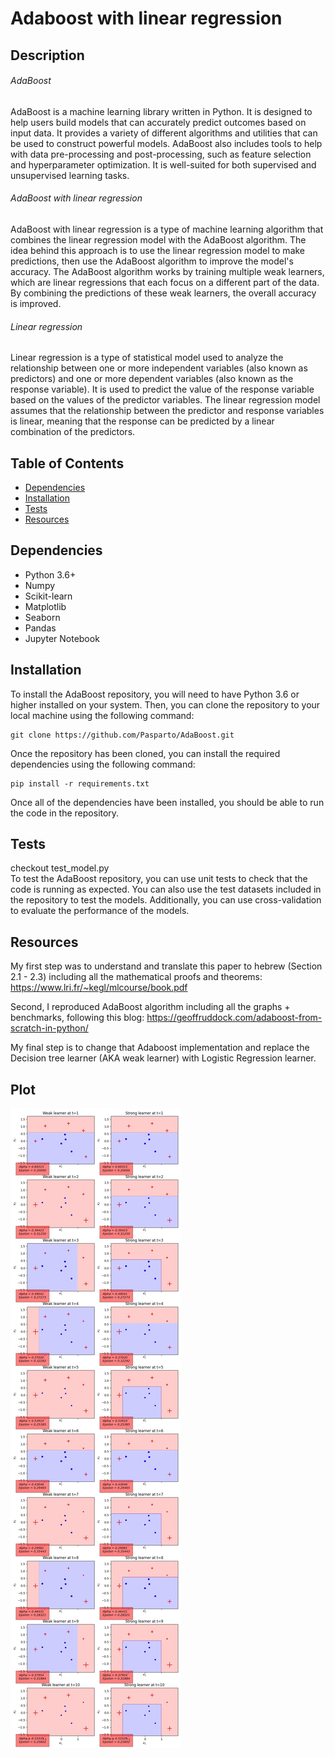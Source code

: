 # Adaboost with linear regression

## Description
###### AdaBoost
AdaBoost is a machine learning library written in Python. It is designed to help users build models that can accurately predict outcomes based on input data. It provides a variety of different algorithms and utilities that can be used to construct powerful models. AdaBoost also includes tools to help with data pre-processing and post-processing, such as feature selection and hyperparameter optimization. It is well-suited for both supervised and unsupervised learning tasks.

###### AdaBoost with linear regression
AdaBoost with linear regression is a type of machine learning algorithm that combines the linear regression model with the AdaBoost algorithm. The idea behind this approach is to use the linear regression model to make predictions, then use the AdaBoost algorithm to improve the model's accuracy. The AdaBoost algorithm works by training multiple weak learners, which are linear regressions that each focus on a different part of the data. By combining the predictions of these weak learners, the overall accuracy is improved.

###### Linear regression
Linear regression is a type of statistical model used to analyze the relationship between one or more independent variables (also known as predictors) and one or more dependent variables (also known as the response variable). It is used to predict the value of the response variable based on the values of the predictor variables. The linear regression model assumes that the relationship between the predictor and response variables is linear, meaning that the response can be predicted by a linear combination of the predictors.

## Table of Contents
- [Dependencies](#Dependencies)
- [Installation](#installation)
- [Tests](#tests)
- [Resources](#Resources)


## Dependencies
- Python 3.6+
- Numpy
- Scikit-learn
- Matplotlib
- Seaborn
- Pandas
- Jupyter Notebook

## Installation
To install the AdaBoost repository, you will need to have Python 3.6 or higher installed on your system. Then, you can clone the repository to your local machine using the following command:

```
git clone https://github.com/Pasparto/AdaBoost.git
```

Once the repository has been cloned, you can install the required dependencies using the following command:

```
pip install -r requirements.txt
```

Once all of the dependencies have been installed, you should be able to run the code in the repository.


## Tests
checkout test_model.py \
To test the AdaBoost repository, you can use unit tests to check that the code is running as expected. You can also use the test datasets included in the repository to test the models. Additionally, you can use cross-validation to evaluate the performance of the models.

## Resources
My first step was to understand and translate this paper to hebrew (Section 2.1 - 2.3) including all the mathematical proofs and theorems:
https://www.lri.fr/~kegl/mlcourse/book.pdf

Second, I reproduced AdaBoost algorithm including all the graphs + benchmarks, following this blog:
https://geoffruddock.com/adaboost-from-scratch-in-python/

My final step is to change that Adaboost implementation and replace the Decision tree learner (AKA weak learner) with Logistic Regression learner.


## Plot
![plot](https://github.com/Pasparto/AdaBoost-with-Linear-Regression/blob/master/data/plot-weak-and-strong-learner.jpg?raw=true)
